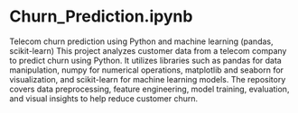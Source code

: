 # Churn_Prediction.ipynb
Telecom churn prediction using Python and machine learning (pandas, scikit-learn)
This project analyzes customer data from a telecom company to predict churn using Python. It utilizes libraries such as pandas for data manipulation, numpy for numerical operations, matplotlib and seaborn for visualization, and scikit-learn for machine learning models. The repository covers data preprocessing, feature engineering, model training, evaluation, and visual insights to help reduce customer churn.
